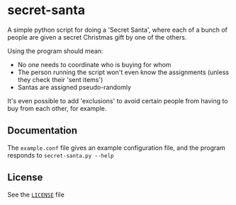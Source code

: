 # secret-santa

A simple python script for doing a 'Secret Santa', where each of a bunch of 
people are given a secret Christmas gift by one of the others. 

Using the program should mean:

* No one needs to coordinate who is buying for whom 
* The person running the script won't even know the assignments (unless they 
  check their 'sent items')
* Santas are assigned pseudo-randomly

It's even possible to add 'exclusions' to avoid certain people from having to 
buy from each other, for example.

## Documentation

The `example.conf` file gives an example configuration file, and the program
responds to `secret-santa.py --help`

## License

See the [`LICENSE`](LICENSE) file
